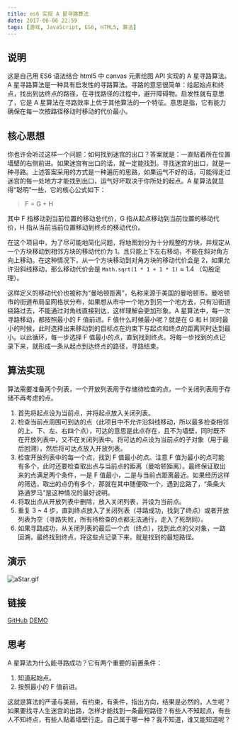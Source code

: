 ```yaml
---
title: es6 实现 A 星寻路算法
date: 2017-06-06 22:59
tags: [游戏, JavaScript, ES6, HTML5, 算法]
---
```

## 说明
这是自己用 ES6 语法结合 html5 中 canvas 元素绘图 API 实现的 A 星寻路算法。A 星寻路算法是一种具有启发性的寻路算法。寻路的意思很简单：给起始点和终点，找出到达终点的路径，在寻找路径的过程中，避开障碍物。启发性就有意思了，它是 A 星算法在寻路效率上优于其他算法的一个特征。意思是指，它有能力确保在每一次按路径移动时移动的代价最小。


<!--more-->


## 核心思想
你也许会听过这样一个问题：如何找到迷宫的出口？答案就是：一直贴着所在位置墙壁的右侧前进。如果迷宫有出口的话，就一定能找到。寻找迷宫的出口，就是一种寻路。上述答案采用的方式是一种遍历的思路，如果运气不好的话，可能得走过迷宫的每一处地方才能找到出口，运气好坏取决于你所处的起点。A 星算法就显得“聪明”一些，它的核心公式如下：
>F = G + H

其中 F 指移动到当前位置的移动总代价，G 指从起点移动到当前位置的移动代价，H 指从当前当前位置移动到终点的移动代价。

在这个项目中，为了尽可能地简化问题，将地图划分为十分规整的方块，并规定从一个方块移动到相邻方块的移动代价为 1。且只能上下左右移动，不能在斜对角方向上移动。在这种情况下，从一个方块移动到对角方块的移动代价会是 2，如果允许沿斜线移动，那么移动代价会是 `Math.sqrt(1 * 1 + 1 * 1)` ≈ 1.4 （勾股定理）。

这样定义的移动代价也被称为“曼哈顿距离”，名称来源于美国的曼哈顿市。曼哈顿市的街道布局呈网格状分布，如果想从市中一个地方到另一个地方去，只有沿街道绕路过去，不能通过对角线直接到达，这样理解会更加形象。A 星算法中，每一次寻路移动，都按照最小的 F 值前进。F 值什么时候最小呢？就是在 G 和 H 同时最小的时候，此时选择出来移动到的目标点在约束下与起点和终点的距离同时达到最小。以此循环，每一步选择 F 值最小的点，直到找到终点。将每一步找到的点记录下来，就形成一条从起点到达终点的路径，寻路结束。

## 算法实现
算法需要准备两个列表，一个开放列表用于存储待检查的点，一个关闭列表用于存储不再考虑的点。
1. 首先将起点设为当前点，并将起点放入关闭列表。
2. 检查当前点周围可到达的点（此项目中不允许沿斜线移动，所以最多检查相邻的上、下、左、右四个点），可达的意思是此点存在，且不为墙壁，同时既不在开放列表中，又不在关闭列表中。将可达的点设为当前点的子对象（用于最后回溯），然后将可达点放入开放列表。
3. 检查开放列表中的每一个点，找到 F 值最小的点。注意 F 值为最小的点可能有多个，此时还要检查取出点与当前点的距离（曼哈顿距离）。最终保证取出来的点满足两个条件，一是 F 值最小，二是与当前点距离最近。如果经历这样的筛选，取出的点仍有多个，那就在其中随便取一个，遇到岔路了，“条条大路通罗马”是这种情况的最好说明。
4. 将取出点从开放列表中删除，放入关闭列表，并设为当前点。
5. 重复 3 ~ 4 步，直到终点放入了关闭列表（寻路成功，找到了终点）或者开放列表为空（寻路失败，所有待检查的点都无法通行，走入了死胡同）。
6. 如果寻路成功，从关闭列表的最后一个点（终点），找到此点的父对象，一路回溯，最终找到终点，将这些点记录下来，就是找到的最短路径。

## 演示
![aStar.gif][1]

## 链接
[GitHub][2]
[DEMO][3]

## 思考
A 星算法为什么能寻路成功？它有两个重要的前置条件：
1. 知道起始点。
2. 按照最小的 F 值前进。

这就是算法的严谨与美丽，有约束，有条件，指出方向，结果是必然的。人生呢？如果要找寻人生迷宫的出路，怎样才能找到一条最短路径？有些人不知起点，有些人不知终点，有些人贴着墙壁行走。自己属于哪一种？我不知道，谁又能知道呢？


  [1]: /img/aStar.gif
  [2]: https://github.com/chunqiuyiyu/learn-javascript/tree/master/astar
  [3]: http://www.chunqiuyiyu.com/usr/uploads/demos/astar/index.html



